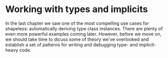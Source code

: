 # Working with types and implicits

In the last chapter we saw one of the most compelling use cases for shapeless:
automatically deriving type class instances.
There are plenty of even more powerful examples coming later.
However, before we move on, we should take time
to dicuss some of theory we've overlooked
and establish a set of patterns for writing and debugging
type- and implicit-heavy code.

